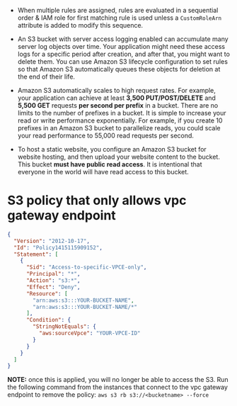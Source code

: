 - When multiple rules are assigned, rules are evaluated in a sequential order & IAM role for first matching rule is used unless a `CustomRoleArn` attribute is added to modify this sequence.

- An S3 bucket with server access logging enabled can accumulate many server log objects over time. Your application might need these access logs for a specific period after creation, and after that, you might want to delete them. You can use Amazon S3 lifecycle configuration to set rules so that Amazon S3 automatically queues these objects for deletion at the end of their life.

- Amazon S3 automatically scales to high request rates. For example, your application can achieve at least **3,500 PUT/POST/DELETE** and **5,500 GET** requests **per second per prefix** in a bucket. There are no limits to the number of prefixes in a bucket. It is simple to increase your read or write performance exponentially. For example, if you create 10 prefixes in an Amazon S3 bucket to parallelize reads, you could scale your read performance to 55,000 read requests per second.

- To host a static website, you configure an Amazon S3 bucket for website hosting, and then upload your website content to the bucket. This bucket **must have public read access**. It is intentional that everyone in the world will have read access to this bucket.

# S3 policy that only allows vpc gateway endpoint

```json
{
  "Version": "2012-10-17",
  "Id": "Policy1415115909152",
  "Statement": [
    {
      "Sid": "Access-to-specific-VPCE-only",
      "Principal": "*",
      "Action": "s3:*",
      "Effect": "Deny",
      "Resource": [
        "arn:aws:s3:::YOUR-BUCKET-NAME",
        "arn:aws:s3:::YOUR-BUCKET-NAME/*"
      ],
      "Condition": {
        "StringNotEquals": {
          "aws:sourceVpce": "YOUR-VPCE-ID"
        }
      }
    }
  ]
}
```

**NOTE:** once this is applied, you will no longer be able to access the S3. Run the following command from the instances that connect to the vpc gateway endpoint to remove the policy:
`aws s3 rb s3://<bucketname> --force`
